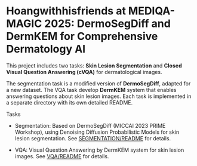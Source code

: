 # Hoangwithhisfriends at MEDIQA-MAGIC 2025: DermoSegDiff and DermKEM for Comprehensive Dermatology AI

This project includes two tasks: **Skin Lesion Segmentation** and **Closed Visual Question Answering (cVQA)** for dermatological images. 

The segmentation task is a modified version of **DermoSegDiff**, adapted for a new dataset. The VQA task develop **DermKEM** system that enables answering questions about skin lesion images. Each task is implemented in a separate directory with its own detailed README.

Tasks

- Segmentation: Based on DermoSegDiff (MICCAI 2023 PRIME Workshop), using Denoising Diffusion Probabilistic Models for skin lesion segmentation. See [SEGMENTATION/README](./SEGMENTATION/README.md) for details.

- VQA: Visual Question Answering by DermKEM system for skin lesion images. See [VQA/README](./VQA/README.md) for details.
